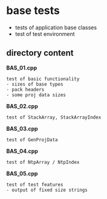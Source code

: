 # base tests
-   tests of application base classes
-   test of test environment

## directory content

**BAS_01.cpp**
```
test of basic functionality
- sizes of base types
- pack headers
- some proj data sizes
```

**BAS_02.cpp**
```
test of StackArray, StackArrayIndex
```

**BAS_03.cpp**
```
test of GenProjData
```

**BAS_04.cpp**
```
test of NtpArray / NtpIndex
```

**BAS_05.cpp**
```
test of test features
- output of fixed size strings
```

